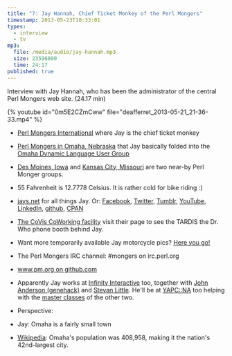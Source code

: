 ```yaml
---
title: "7: Jay Hannah, Chief Ticket Monkey of the Perl Mongers"
timestamp: 2013-05-23T10:33:01
types:
  - interview
  - tv
mp3:
  file: /media/audio/jay-hannah.mp3
  size: 23596800
  time: 24:17
published: true
---
```



Interview with Jay Hannah, who has been the administrator of the central Perl Mongers web site.
(24.17 min)


{% youtube id="0m5E2CZmCww" file="deafferret_2013-05-21_21-36-33.mp4" %}

* [Perl Mongers International](http://www.pm.org/) where Jay is the chief ticket monkey
* [Perl Mongers in Omaha, Nebraska](http://omaha.pm.org/) that Jay basically folded into the [Omaha Dynamic Language User Group](http://odlug.org/)
* [Des Moines, Iowa](http://desmoines.pm.org/) and
      [Kansas City, Missouri](http://kc.pm.org/) are two near-by Perl Monger groups.
* 55 Fahrenheit is 12.7778 Celsius. It is rather cold for bike riding :)
* [jays.net](http://jays.net) for all things Jay. Or:
   [Facebook](https://www.facebook.com/deafferret),
   [Twitter](https://twitter.com/deafferret),
   [Tumblr](http://deafferret.tumblr.com/),
   [YouTube](https://www.youtube.com/deafferret),
   [LinkedIn](https://www.linkedin.com/in/jhannah),
   [github](https://github.com/jhannah),
   [CPAN](https://metacpan.org/author/JHANNAH)

* [The CoVis CoWorking facility](http://covisco.com/) visit their page to see the TARDIS the Dr. Who phone booth behind Jay.
* Want more temporarily available Jay motorcycle pics? [Here you go!](https://www.dropbox.com/sh/1nrhfjmuxhth7q1/SlXkD9-IWi?v=1swn)
* The Perl Mongers IRC channel: #mongers on irc.perl.org
* [www.pm.org on github.com](https://github.com/perlorg/www.pm.org/)
* Apparently Jay works at [Infinity Interactive](http://www.iinteractive.com/) too,
     together with [John Anderson (genehack)](/john-sj-anderson-genehack) and [Stevan Little](/stevan-little).
     He'll be at [YAPC::NA](http://www.yapcna.org/yn2013/) too helping with the
     [master classes](http://www.yapcna.org/yn2013/training.html) of the other two.
* Perspective:
* Jay: Omaha is a fairly small town
* [Wikipedia](http://en.wikipedia.org/wiki/Omaha): Omaha's population was 408,958, making it the nation's 42nd-largest city.


